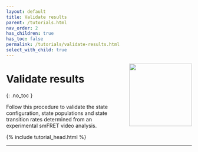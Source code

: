 ```yaml
---
layout: default
title: Validate results
parent: /tutorials.html
nav_order: 2
has_children: true
has_toc: false
permalink: /tutorials/validate-results.html
select_with_child: true
---
```


<img src="../assets/images/logos/logo-tutorials_400px.png" width="170" style="float:right; margin-left: 15px;"/>

# Validate results
{: .no_toc }

Follow this procedure to validate the state configuration, state populations and state transition rates determined from an experimental smFRET video analysis.

{% include tutorial_head.html %}

---